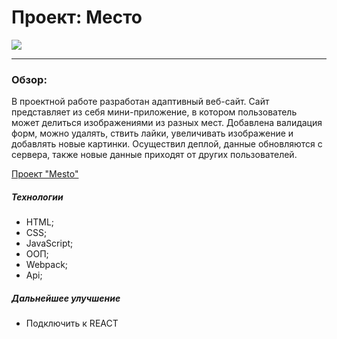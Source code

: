 # Проект: Место

  <img src="./images/calc.png">

---
### Обзор:
В проектной работе разработан адаптивный веб-сайт. Сайт представляет из себя мини-приложение, в котором пользователь может делиться изображениями из разных мест. Добавлена валидация форм, можно удалять, ствить лайки, увеличивать изображение и добавлять новые картинки. Осуществил деплой, данные обновляются с сервера, также новые данные приходят от других пользователей.

[Проект "Mesto"](https://nikitapotrivaev.github.io/mesto/)

##### Технологии
- HTML;
- CSS;
- JavaScript;
- ООП;
- Webpack;
- Api;

##### Дальнейшее улучшение
- Подключить к REACT
